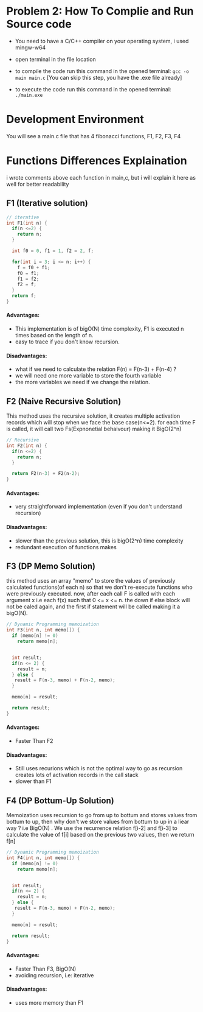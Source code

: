 # Problem 2: How To Complie and Run Source code

- You need to have a C/C++ compiler on your operating system, i used mingw-w64

- open terminal in the file location

- to compile the code run this command in the opened terminal: ```gcc -o main main.c``` [You can skip this step, you have the .exe file already]

- to execute the code run this command in the opened terminal: ```./main.exe```


# Development Environment

You will see a main.c file that has 4 fibonacci functions, F1, F2, F3, F4

# Functions Differences Explaination
i wrote comments above each function in main,c, but i will explain it here as well for better readability


## F1 (Iterative solution)

```c
// iterative
int F1(int n) {
  if(n <=2) {
    return n;
  }

  int f0 = 0, f1 = 1, f2 = 2, f;

  for(int i = 3; i <= n; i++) {
    f = f0 + f1;
    f0 = f1;
    f1 = f2;
    f2 = f;
  }
  return f;
}
```

#### Advantages:
- This implementation  is of bigO(N) time complexity, F1 is executed n times based on the length of n.
- easy to trace if you don't know recursion.
#### Disadvantages:
- what if we need to calculate the relation F(n) = F(n-3) + F(n-4) ?
- we will need one more variable to store the fourth variable
- the more variables we need if we change the relation.

## F2 (Naive Recursive Solution)
This method uses the recursive solution, it creates multiple activation records which will stop when we face the base case(n<=2). for each time F is called, it will call two Fs(Expnonetial behaivour) making it BigO(2^n) 
```c
// Recursive
int F2(int n) {
  if(n <=2) {
    return n;
  }

  return F2(n-3) + F2(n-2);
}
```

#### Advantages:
- very straightforward implementation (even if you don't understand recursion)
#### Disadvantages:
- slower than the previous solution, this is bigO(2^n) time complexity
- redundant execution of functions makes


## F3 (DP Memo Solution)
this method uses an array "memo" to store the values of previously calculated functions(of each n) so that we don't re-execute functions who were previously executed. now, after each call F is called with each argument x i.e each f(x) such that 0 <= x <= n. the down if else block will not be caled again, and the first if statement will be called making it a bigO(N).
```c
// Dynamic Programming memoization
int F3(int n, int memo[]) {
  if (memo[n] != 0)
    return memo[n];


  int result;
  if(n <= 2) {
    result = n;
  } else {
   result = F(n-3, memo) + F(n-2, memo);
  }

  memo[n] = result;

  return result;
}

```
#### Advantages:
- Faster Than F2
#### Disadvantages:
- Still uses recurions which is not the optimal way to go as recursion creates lots of activation records in the call stack
- slower than F1

## F4 (DP Bottum-Up Solution)
Memoization uses recursion to go from up to bottum and stores values from bottum to up,  then why don't we store values from bottum to up in a liear way ? i.e BigO(N) .
We use the recurrence relation f[i-2] and f[i-3] to calculate the value of f[i] based on the previous two values, then we return f[n]
```c
// Dynamic Programming memoization
int F4(int n, int memo[]) {
  if (memo[n] != 0)
    return memo[n];


  int result;
  if(n <= 2) {
    result = n;
  } else {
   result = F(n-3, memo) + F(n-2, memo);
  }

  memo[n] = result;

  return result;
}

```
#### Advantages:
- Faster Than F3, BigO(N)
- avoiding recursion, i.e: iterative

#### Disadvantages:
- uses more memory than F1